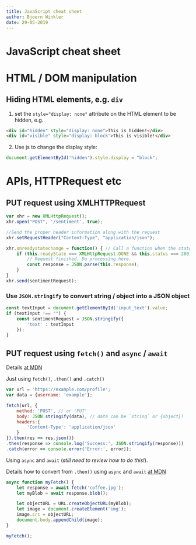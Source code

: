 ```yaml
---
title: JavaScript cheat sheet
author: Bjoern Winkler
date: 29-05-2019
---
```


# JavaScript cheat sheet

# HTML / DOM manipulation

## Hiding HTML elements, e.g. `div`  

1) set the `style="display: none"` attribute on the HTML element to be hidden, e.g.

```html
<div id="hidden" style="display: none">This is hidden!</div>
<div id="visible" style="display: block">This is visible!</div>
```

2) Use js to change the display style:

```js
document.getElementById('hidden').style.display = "block";
```

# APIs, HTTPRequest etc

## PUT request using XMLHTTPRequest

```js
var xhr = new XMLHttpRequest();
xhr.open("POST", '/sentiment', true);

//Send the proper header information along with the request
xhr.setRequestHeader("Content-Type", "application/json");

xhr.onreadystatechange = function() { // Call a function when the state changes.
    if (this.readyState === XMLHttpRequest.DONE && this.status === 200) {
        // Request finished. Do processing here.
        const response = JSON.parse(this.response);          
    }
}
xhr.send(sentimentRequest);
```

### Use `JSON.stringify` to convert string / object into a JSON object

```js
const textInput = document.getElementById('input_text').value;
if (textInput !== "") {
    const sentimentRequest = JSON.stringify({
        'text' : textInput
    });
}
```

## PUT request using `fetch()` and `async` / `await`

Details [at MDN](https://developer.mozilla.org/en-US/docs/Web/API/Fetch_API/Using_Fetch#Uploading_JSON_data)

Just using `fetch()`, `.then()` and `.catch()`

```js
var url = 'https://example.com/profile';
var data = {username: 'example'};

fetch(url, {
    method: 'POST', // or 'PUT'
    body: JSON.stringify(data), // data can be `string` or {object}!
    headers:{
        'Content-Type': 'application/json'
    }
}).then(res => res.json())
.then(response => console.log('Success:', JSON.stringify(response)))
.catch(error => console.error('Error:', error));
```

Using `async` and `await` (_still need to review how to do this!_).

Details how to convert from `.then()` using `async` and `await` [at MDN](https://developer.mozilla.org/en-US/docs/Learn/JavaScript/Asynchronous/Async_await#Rewriting_promise_code_with_asyncawait)

```js
async function myFetch() {
    let response = await fetch('coffee.jpg');
    let myBlob = await response.blob();

    let objectURL = URL.createObjectURL(myBlob);
    let image = document.createElement('img');
    image.src = objectURL;
    document.body.appendChild(image);
}

myFetch();
```